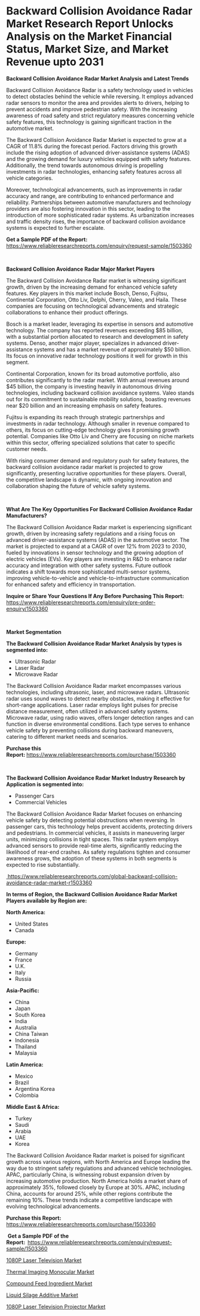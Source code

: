 <p><h1>Backward Collision Avoidance Radar Market Research Report Unlocks Analysis on the Market Financial Status, Market Size, and Market Revenue upto 2031</h1></p><p><strong>Backward Collision Avoidance Radar Market Analysis and Latest Trends</strong></p>
<p><p>Backward Collision Avoidance Radar is a safety technology used in vehicles to detect obstacles behind the vehicle while reversing. It employs advanced radar sensors to monitor the area and provides alerts to drivers, helping to prevent accidents and improve pedestrian safety. With the increasing awareness of road safety and strict regulatory measures concerning vehicle safety features, this technology is gaining significant traction in the automotive market.</p><p>The Backward Collision Avoidance Radar Market is expected to grow at a CAGR of 11.8% during the forecast period. Factors driving this growth include the rising adoption of advanced driver-assistance systems (ADAS) and the growing demand for luxury vehicles equipped with safety features. Additionally, the trend towards autonomous driving is propelling investments in radar technologies, enhancing safety features across all vehicle categories.</p><p>Moreover, technological advancements, such as improvements in radar accuracy and range, are contributing to enhanced performance and reliability. Partnerships between automotive manufacturers and technology providers are also fostering innovation in this sector, leading to the introduction of more sophisticated radar systems. As urbanization increases and traffic density rises, the importance of backward collision avoidance systems is expected to further escalate.</p></p>
<p><strong>Get a Sample PDF of the Report:&nbsp;</strong> <a href="https://www.reliableresearchreports.com/enquiry/request-sample/1503360?utm_campaign=4&utm_medium=2&utm_source=Github&utm_content=ia&utm_term=27092024&utm_id=backward-collision-avoidance-radar">https://www.reliableresearchreports.com/enquiry/request-sample/1503360</a></p>
<p>&nbsp;</p>
<p><strong>Backward Collision Avoidance Radar Major Market Players</strong></p>
<p><p>The Backward Collision Avoidance Radar market is witnessing significant growth, driven by the increasing demand for enhanced vehicle safety features. Key players in this market include Bosch, Denso, Fujitsu, Continental Corporation, Otto Liv, Delphi, Cherry, Valeo, and Haila. These companies are focusing on technological advancements and strategic collaborations to enhance their product offerings.</p><p>Bosch is a market leader, leveraging its expertise in sensors and automotive technology. The company has reported revenues exceeding $85 billion, with a substantial portion allocated to research and development in safety systems. Denso, another major player, specializes in advanced driver-assistance systems and has a market revenue of approximately $50 billion. Its focus on innovative radar technology positions it well for growth in this segment.</p><p>Continental Corporation, known for its broad automotive portfolio, also contributes significantly to the radar market. With annual revenues around $45 billion, the company is investing heavily in autonomous driving technologies, including backward collision avoidance systems. Valeo stands out for its commitment to sustainable mobility solutions, boasting revenues near $20 billion and an increasing emphasis on safety features.</p><p>Fujitsu is expanding its reach through strategic partnerships and investments in radar technology. Although smaller in revenue compared to others, its focus on cutting-edge technology gives it promising growth potential. Companies like Otto Liv and Cherry are focusing on niche markets within this sector, offering specialized solutions that cater to specific customer needs.</p><p>With rising consumer demand and regulatory push for safety features, the backward collision avoidance radar market is projected to grow significantly, presenting lucrative opportunities for these players. Overall, the competitive landscape is dynamic, with ongoing innovation and collaboration shaping the future of vehicle safety systems.</p></p>
<p>&nbsp;</p>
<p><strong>What Are The Key Opportunities For Backward Collision Avoidance Radar Manufacturers?</strong></p>
<p><p>The Backward Collision Avoidance Radar market is experiencing significant growth, driven by increasing safety regulations and a rising focus on advanced driver-assistance systems (ADAS) in the automotive sector. The market is projected to expand at a CAGR of over 12% from 2023 to 2030, fueled by innovations in sensor technology and the growing adoption of electric vehicles (EVs). Key players are investing in R&D to enhance radar accuracy and integration with other safety systems. Future outlook indicates a shift towards more sophisticated multi-sensor systems, improving vehicle-to-vehicle and vehicle-to-infrastructure communication for enhanced safety and efficiency in transportation.</p></p>
<p><strong>Inquire or Share Your Questions If Any Before Purchasing This Report:</strong> <a href="https://www.reliableresearchreports.com/enquiry/pre-order-enquiry/1503360?utm_campaign=4&utm_medium=2&utm_source=Github&utm_content=ia&utm_term=27092024&utm_id=backward-collision-avoidance-radar">https://www.reliableresearchreports.com/enquiry/pre-order-enquiry/1503360</a></p>
<p>&nbsp;</p>
<p><strong>Market Segmentation</strong></p>
<p><strong>The Backward Collision Avoidance Radar Market Analysis by types is segmented into:</strong></p>
<p><ul><li>Ultrasonic Radar</li><li>Laser Radar</li><li>Microwave Radar</li></ul></p>
<p><p>The Backward Collision Avoidance Radar market encompasses various technologies, including ultrasonic, laser, and microwave radars. Ultrasonic radar uses sound waves to detect nearby obstacles, making it effective for short-range applications. Laser radar employs light pulses for precise distance measurement, often utilized in advanced safety systems. Microwave radar, using radio waves, offers longer detection ranges and can function in diverse environmental conditions. Each type serves to enhance vehicle safety by preventing collisions during backward maneuvers, catering to different market needs and scenarios.</p></p>
<p><strong>Purchase this Report:&nbsp;</strong><a href="https://www.reliableresearchreports.com/purchase/1503360?utm_campaign=4&utm_medium=2&utm_source=Github&utm_content=ia&utm_term=27092024&utm_id=backward-collision-avoidance-radar">https://www.reliableresearchreports.com/purchase/1503360</a></p>
<p>&nbsp;</p>
<p><strong>The Backward Collision Avoidance Radar Market Industry Research by Application is segmented into:</strong></p>
<p><ul><li>Passenger Cars</li><li>Commercial Vehicles</li></ul></p>
<p><p>The Backward Collision Avoidance Radar Market focuses on enhancing vehicle safety by detecting potential obstructions when reversing. In passenger cars, this technology helps prevent accidents, protecting drivers and pedestrians. In commercial vehicles, it assists in maneuvering larger units, minimizing collisions in tight spaces. This radar system employs advanced sensors to provide real-time alerts, significantly reducing the likelihood of rear-end crashes. As safety regulations tighten and consumer awareness grows, the adoption of these systems in both segments is expected to rise substantially.</p></p>
<p><a href="https://www.reliableresearchreports.com/global-backward-collision-avoidance-radar-market-r1503360?utm_campaign=4&utm_medium=2&utm_source=Github&utm_content=ia&utm_term=27092024&utm_id=backward-collision-avoidance-radar">&nbsp;https://www.reliableresearchreports.com/global-backward-collision-avoidance-radar-market-r1503360</a></p>
<p><strong>In terms of Region, the Backward Collision Avoidance Radar Market Players available by Region are:</strong></p>
<p>
    <p> <strong> North America: </strong>
        <ul>
            <li>United States</li>
            <li>Canada</li>
        </ul>
        </p> 
    <p> <strong> Europe: </strong>
        <ul>
            <li>Germany</li>
            <li>France</li>
            <li>U.K.</li>
            <li>Italy</li>
            <li>Russia</li>
        </ul>
        </p> 
    <p> <strong> Asia-Pacific: </strong>
        <ul>
            <li>China</li>
            <li>Japan</li>
            <li>South Korea</li>
            <li>India</li>
            <li>Australia</li>
            <li>China Taiwan</li>
            <li>Indonesia</li>
            <li>Thailand</li>
            <li>Malaysia</li>
        </ul>
        </p> 
    <p> <strong> Latin America: </strong>
        <ul>
            <li>Mexico</li>
            <li>Brazil</li>
            <li>Argentina Korea</li>
            <li>Colombia</li>
        </ul>
        </p> 
    <p> <strong> Middle East & Africa: </strong>
        <ul>
            <li>Turkey</li>
            <li>Saudi</li>
            <li>Arabia</li>
            <li>UAE</li>
            <li>Korea</li>
        </ul>
    </p>
    </p>
<p><p>The Backward Collision Avoidance Radar market is poised for significant growth across various regions, with North America and Europe leading the way due to stringent safety regulations and advanced vehicle technologies. APAC, particularly China, is witnessing robust expansion driven by increasing automotive production. North America holds a market share of approximately 35%, followed closely by Europe at 30%. APAC, including China, accounts for around 25%, while other regions contribute the remaining 10%. These trends indicate a competitive landscape with evolving technological advancements.</p></p>
<p><strong>Purchase this Report: </strong><a href="https://www.reliableresearchreports.com/purchase/1503360?utm_campaign=4&utm_medium=2&utm_source=Github&utm_content=ia&utm_term=27092024&utm_id=backward-collision-avoidance-radar">https://www.reliableresearchreports.com/purchase/1503360</a></p>
<p>&nbsp;<strong>Get a Sample PDF of the Report:&nbsp;&nbsp;</strong><a href="https://www.reliableresearchreports.com/enquiry/request-sample/1503360?utm_campaign=4&utm_medium=2&utm_source=Github&utm_content=ia&utm_term=27092024&utm_id=backward-collision-avoidance-radar">https://www.reliableresearchreports.com/enquiry/request-sample/1503360</a></p>
<p><strong></strong></p>
<p><p><a href="https://issuu.com/reportprime-2/docs/1080p-laser-television-market-size-_28540b31da32e1?utm_campaign=4&utm_medium=2&utm_source=Github&utm_content=ia&utm_term=27092024&utm_id=backward-collision-avoidance-radar">1080P Laser Television Market</a></p><p><a href="https://www.linkedin.com/pulse/global-thermal-imaging-monocular-market-opportunities-forecast-1qjge?trackingId=ZuuJbRQyTfSoxoyOf4pXUA%3D%3D&utm_campaign=4&utm_medium=2&utm_source=Github&utm_content=ia&utm_term=27092024&utm_id=backward-collision-avoidance-radar">Thermal Imaging Monocular Market</a></p><p><a href="https://github.com/HeatherFernandez476/Market-Research-Report-List-1/blob/main/compound-feed-ingredient-market.md?utm_campaign=4&utm_medium=2&utm_source=Github&utm_content=ia&utm_term=27092024&utm_id=backward-collision-avoidance-radar">Compound Feed Ingredient Market</a></p><p><a href="https://github.com/Rekhakhatun65/Market-Research-Report-List-1/blob/main/liquid-silage-additive-market.md?utm_campaign=4&utm_medium=2&utm_source=Github&utm_content=ia&utm_term=27092024&utm_id=backward-collision-avoidance-radar">Liquid Silage Additive Market</a></p><p><a href="https://issuu.com/reportprime-2/docs/1080p-laser-television-projector-ma_db147c1fa0025e?utm_campaign=4&utm_medium=2&utm_source=Github&utm_content=ia&utm_term=27092024&utm_id=backward-collision-avoidance-radar">1080P Laser Television Projector Market</a></p></p>